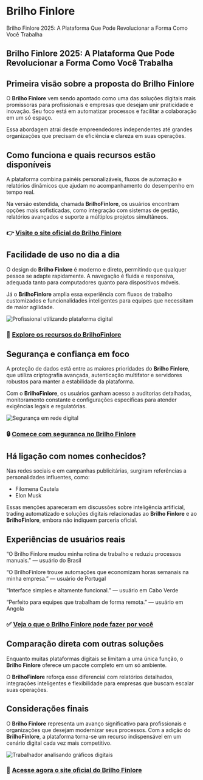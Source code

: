 # Brilho Finlore
Brilho Finlore 2025: A Plataforma Que Pode Revolucionar a Forma Como Você Trabalha
## Brilho Finlore 2025: A Plataforma Que Pode Revolucionar a Forma Como Você Trabalha

## Primeira visão sobre a proposta do Brilho Finlore
O **Brilho Finlore** vem sendo apontado como uma das soluções digitais mais promissoras para profissionais e empresas que desejam unir praticidade e inovação. Seu foco está em automatizar processos e facilitar a colaboração em um só espaço.  

Essa abordagem atrai desde empreendedores independentes até grandes organizações que precisam de eficiência e clareza em suas operações.

## Como funciona e quais recursos estão disponíveis
A plataforma combina painéis personalizáveis, fluxos de automação e relatórios dinâmicos que ajudam no acompanhamento do desempenho em tempo real.  

Na versão estendida, chamada **BrilhoFinlore**, os usuários encontram opções mais sofisticadas, como integração com sistemas de gestão, relatórios avançados e suporte a múltiplos projetos simultâneos.

### 👉 **[Visite o site oficial do Brilho Finlore](https://brilhofinlore.pt)**

## Facilidade de uso no dia a dia
O design do **Brilho Finlore** é moderno e direto, permitindo que qualquer pessoa se adapte rapidamente. A navegação é fluida e responsiva, adequada tanto para computadores quanto para dispositivos móveis.  

Já o **BrilhoFinlore** amplia essa experiência com fluxos de trabalho customizados e funcionalidades inteligentes para equipes que necessitam de maior agilidade.

![Profissional utilizando plataforma digital](https://images.pexels.com/photos/3184465/pexels-photo-3184465.jpeg?auto=compress&cs=tinysrgb&w=1170&h=780&dpr=1)

### 🔗 **[Explore os recursos do BrilhoFinlore](https://brilhofinlore.pt)**

## Segurança e confiança em foco
A proteção de dados está entre as maiores prioridades do **Brilho Finlore**, que utiliza criptografia avançada, autenticação multifator e servidores robustos para manter a estabilidade da plataforma.  

Com o **BrilhoFinlore**, os usuários ganham acesso a auditorias detalhadas, monitoramento constante e configurações específicas para atender exigências legais e regulatórias.

![Segurança em rede digital](https://dtnetwork.com.br/wp-content/uploads/2023/08/seguranca-de-rede-empresarial.webp)

### 🔒 **[Comece com segurança no Brilho Finlore](https://brilhofinlore.pt)**

## Há ligação com nomes conhecidos?
Nas redes sociais e em campanhas publicitárias, surgiram referências a personalidades influentes, como:  

- Filomena Cautela
- Elon Musk  

Essas menções apareceram em discussões sobre inteligência artificial, trading automatizado e soluções digitais relacionadas ao **Brilho Finlore** e ao **BrilhoFinlore**, embora não indiquem parceria oficial.

## Experiências de usuários reais
“O Brilho Finlore mudou minha rotina de trabalho e reduziu processos manuais.” — usuário do Brasil  

“O BrilhoFinlore trouxe automações que economizam horas semanais na minha empresa.” — usuário de Portugal  

“Interface simples e altamente funcional.” — usuário em Cabo Verde  

“Perfeito para equipes que trabalham de forma remota.” — usuário em Angola  

### ✅ **[Veja o que o Brilho Finlore pode fazer por você](https://brilhofinlore.pt)**

## Comparação direta com outras soluções
Enquanto muitas plataformas digitais se limitam a uma única função, o **Brilho Finlore** oferece um pacote completo em um só ambiente.  

O **BrilhoFinlore** reforça esse diferencial com relatórios detalhados, integrações inteligentes e flexibilidade para empresas que buscam escalar suas operações.

## Considerações finais
O **Brilho Finlore** representa um avanço significativo para profissionais e organizações que desejam modernizar seus processos. Com a adição do **BrilhoFinlore**, a plataforma torna-se um recurso indispensável em um cenário digital cada vez mais competitivo.  

![Trabalhador analisando gráficos digitais](https://images.pexels.com/photos/669622/pexels-photo-669622.jpeg?auto=compress&cs=tinysrgb&w=1170&h=780&dpr=1)

### 🚀 **[Acesse agora o site oficial do Brilho Finlore](https://brilhofinlore.pt)**
